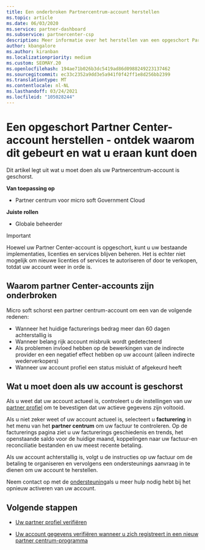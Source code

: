 ```yaml
---
title: Een onderbroken Partnercentrum-account herstellen
ms.topic: article
ms.date: 06/03/2020
ms.service: partner-dashboard
ms.subservice: partnercenter-csp
description: Meer informatie over het herstellen van een opgeschort Partner Center-account, waarom het account voor partner onderbrekingen zich voordoet en hoe u uw account tijdens de onderbreking kunt gebruiken.
author: kbangalore
ms.author: kiranban
ms.localizationpriority: medium
ms.custom: SEOMAY.20
ms.openlocfilehash: 194ae71b026b3dc5419ad86d0988249223137462
ms.sourcegitcommit: ec33c2352a9dd3e5a941f0f42ff1e8d256bb2399
ms.translationtype: MT
ms.contentlocale: nl-NL
ms.lasthandoff: 03/24/2021
ms.locfileid: "105028244"
---
```

# <a name="restore-a-suspended-partner-center-account---learn-why-it-happens-and-what-to-do-about-it"></a>Een opgeschort Partner Center-account herstellen - ontdek waarom dit gebeurt en wat u eraan kunt doen

Dit artikel legt uit wat u moet doen als uw Partnercentrum-account is geschorst.

**Van toepassing op**

- Partner centrum voor micro soft Government Cloud

**Juiste rollen**

- Globale beheerder


> [!IMPORTANT]  
> Hoewel uw Partner Center-account is opgeschort, kunt u uw bestaande implementaties, licenties en services blijven beheren. Het is echter niet mogelijk om nieuwe licenties of services te autoriseren of door te verkopen, totdat uw account weer in orde is.

## <a name="why-partner-center-accounts-are-suspended"></a>Waarom partner Center-accounts zijn onderbroken

Micro soft schorst een partner centrum-account om een van de volgende redenen:

- Wanneer het huidige facturerings bedrag meer dan 60 dagen achterstallig is
- Wanneer belang rijk account misbruik wordt gedetecteerd
- Als problemen invloed hebben op de bewerkingen van de indirecte provider en een negatief effect hebben op uw account (alleen indirecte wederverkopers)
- Wanneer uw account profiel een status mislukt of afgekeurd heeft

## <a name="what-to-do-if-your-account-is-suspended"></a>Wat u moet doen als uw account is geschorst

Als u weet dat uw account actueel is, controleert u de instellingen van uw [partner profiel](https://partner.microsoft.com/pcv/accountsettings/partnerprofile) om te bevestigen dat uw actieve gegevens zijn voltooid. 

Als u niet zeker weet of uw account actueel is, selecteert u **facturering** in het menu van het **partner centrum** om uw factuur te controleren. Op de facturerings pagina ziet u uw facturerings geschiedenis en trends, het openstaande saldo voor de huidige maand, koppelingen naar uw factuur-en reconciliatie bestanden en uw meest recente betaling.

Als uw account achterstallig is, volgt u de instructies op uw factuur om de betaling te organiseren en vervolgens een ondersteunings aanvraag in te dienen om uw account te herstellen. 

Neem contact op met de [ondersteuning](https://partner.microsoft.com/dashboard/support/csp/servicerequests/create)als u meer hulp nodig hebt bij het opnieuw activeren van uw account.

## <a name="next-steps"></a>Volgende stappen

- [Uw partner profiel verifiëren](update-your-partner-profile.md)

- [Uw account gegevens verifiëren wanneer u zich registreert in een nieuw partner centrum-programma](verification-responses.md)
